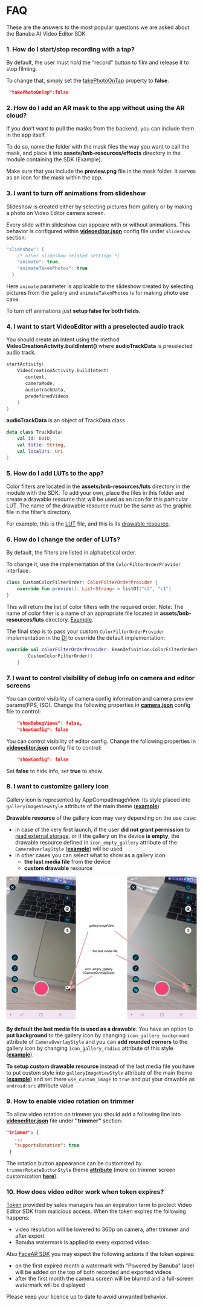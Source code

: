 # FAQ  
These are the answers to the most popular questions we are asked about the Banuba AI Video Editor SDK  

### **1. How do I start/stop recording with a tap?** 
By default, the user must hold the “record” button to film and release it to stop filming.   

To change that, simply set the [takePhotoOnTap](https://github.com/Banuba/ve-sdk-android-integration-sample/blob/main/app/src/main/assets/camera.json#4) property to **false**.  
``` json
 "takePhotoOnTap":false
```

### **2. How do I add an AR mask to the app without using the AR cloud?**  
If you don’t want to pull the masks from the backend, you can include them in the app itself. 

To do so, name the folder with the mask files the way you want to call the mask, and place it into **assets/bnb-resources/effects** directory in the module containing the SDK (Example).

Make sure that you include the **preview.png** file in the mask folder. It serves as an icon for the mask within the app. 

### **3. I want to turn off animations from slideshow**

Slideshow is created either by selecting pictures from gallery or by making a photo on Video Editor camera screen.

Every slide within slideshow can appeare with or without animations. This behavior is configured within [**videoeditor.json**](https://github.com/Banuba/ve-sdk-android-integration-sample/blob/main/app/src/main/assets/videoeditor.json#L29) config file under ```slideshow``` section:
```kotlin
"slideshow": {
    /* other slideshow related settings */
    "animate": true,
    "animateTakenPhotos": true
  }
```
Here ```animate``` parameter is applicable to the slideshow created by selecting pictures from the gallery and ```animateTakenPhotos``` is for making photo use case.

To turn off animations just **setup false for both fields**.

### **4. I want to start VideoEditor with a preselected audio track**

You should create an intent using the method **VideoCreationActivity.buildIntent()** where **audioTrackData** is preselected audio track.

```kotlin
startActivity(
    VideoCreationActivity.buildIntent(
       context,
       cameraMode,
       audioTrackData,
       predefinedVideos
    )
)
```
**audioTrackData** is an object of TrackData class

```kotlin
data class TrackData(
    val id: UUID,
    val title: String,
    val localUri: Uri
)
```

### **5. How do I add LUTs to the app?**

Color filters are located in the **assets/bnb-resources/luts** directory in the module with the SDK. To add your own, place the files in this folder and create a drawable resource that will be used as an icon for this particular LUT. The name of the drawable resource must be the same as the graphic file in the filter’s directory.

For example, this is the [LUT](https://github.com/Banuba/ve-sdk-android-integration-sample/blob/main/app/src/main/assets/bnb-resources/luts/C1.png) file, and this is its [drawable resource]((https://github.com/Banuba/ve-sdk-android-integration-sample/blob/main/app/src/main/res/drawable/c1.png)).

### **6. How do I change the order of LUTs?**

By default, the filters are listed in alphabetical order. 

To change it, use the implementation of the ```ColorFilterOrderProvider``` interface. 
```kotlin
class CustomColorFilterOrder: ColorFilterOrderProvider {
    override fun provide(): List<String> = listOf("c2", "c1")
}
``` 
This will return the list of color filters with the required order. 
Note: The name of color filter is a name of an appropriate file located in **assets/bnb-resources/luts** directory. [Example](https://github.com/Banuba/ve-sdk-android-integration-sample/blob/main/app/src/main/assets/bnb-resources/luts/C1.png).

The final step is to pass your custom ```ColorFilterOrderProvider``` implementation in the [DI](https://github.com/Banuba/ve-sdk-android-integration-sample#configure-di) to override the default implementation:

```kotlin
override val colorFilterOrderProvider: BeanDefinition<ColorFilterOrderProvider> = single(override = true) {
        CustomColorFilterOrder()
    }
```

### **7. I want to control visibility of debug info on camera and editor screens**

You can control visibility of camera config information and camera preview params(FPS, ISO). Change the following properties in [**camera.json**](https://github.com/Banuba/ve-sdk-android-integration-sample/blob/main/app/src/main/assets/camera.json#L16) config file to control:
```json
    "showDebugViews": false,
    "showConfig": false
 ```
You can control visibility of editor config. Change the following properties in  [**videoeditor.json**](https://github.com/Banuba/ve-sdk-android-integration-sample/blob/main/app/src/main/assets/videoeditor.json#L15) config file to control:
```json
    "showConfig": false
 ```
Set **false** to hide info, set **true** to show.

### **8. I want to customize gallery icon**

Gallery icon is represented by AppCompatImageView. Its style placed into `galleryImageViewStyle` attribute of the main theme ([**example**](https://github.com/Banuba/ve-sdk-android-integration-sample/blob/main/app/src/main/res/values/themes.xml#L94)) 

**Drawable resource** of the gallery icon may vary depending on the use case:
 - in case of the very first launch, if the user **did not grant permission** to [read external storage](https://developer.android.com/reference/android/Manifest.permission#READ_EXTERNAL_STORAGE), or if the gallery on the device **is empty**, the drawable resource defined in `icon_empty_gallery` attribute of the `CameraOverlayStyle` ([**example**](https://github.com/Banuba/ve-sdk-android-integration-sample/blob/main/app/src/main/res/values/themes.xml#L372)) will be used
 - in other cases you can select what to show as a gallery icon: 
    -  **the last media file** from the device
    - **custom drawable** resource

![img](screenshots/faq1.png)

**By default the last media file is used as a drawable**. You have an option to **put background** to the gallery icon by changing `icon_gallery_background` attribute of `CameraOverlayStyle` and you can **add rounded corners** to the gallery icon by changing `icon_gallery_radius` attribute of this style ([**example**](https://github.com/Banuba/ve-sdk-android-integration-sample/blob/main/app/src/main/res/values/themes.xml#L375)).

 **To setup custom drawable resource** instead of the last media file you have to put custom style into `galleryImageViewStyle` attribute of the main theme ([**example**](https://github.com/Banuba/ve-sdk-android-integration-sample/blob/main/app/src/main/res/values/themes.xml#L94)) and set there `use_custom_image` to `true` and put your drawable as `android:src` attribute value

 ### **9. How to enable video rotation on trimmer**

 To allow video rotation on trimmer you should add a following line into [**videoeditor.json**](https://github.com/Banuba/ve-sdk-android-integration-sample/blob/main/app/src/main/assets/videoeditor.json) file under **"trimmer"** section:
 ```json
 "trimmer": {
    ...
    "supportsRotation": true
  }
 ```
The rotation button appearance can be customized by `trimmerRotateButtonStyle` theme [**attribute**]((https://github.com/Banuba/ve-sdk-android-integration-sample/blob/main/app/src/main/res/values/themes.xml#L131)) (more on trimmer screen customization [**here**](https://github.com/Banuba/ve-sdk-android-integration-sample/blob/main/mddocs/trimmer_styles.md)).

### **10. How does video editor work when token expires?**

[Token](https://github.com/Banuba/ve-sdk-android-integration-sample#token) provided by sales managers has an expiration term to protect Video Editor SDK from malicious access. When the token expires the following happens:
 - video resolution will be lowered to 360p on camera, after trimmer and after export
 - Banuba watermark is applied to every exported video

 Also [FaceAR SDK](https://docs.banuba.com/face-ar-sdk/overview/token_management) you may expect the following actions if the token expires:
 - on the first expired month a watermark with "Powered by Banuba" label will be added on the top of both recorded and exported videos
 - after the first month the camera screen will be blurred and a full-screen watermark will be displayed

 Please keep your licence up to date to avoid unwanted behavior.